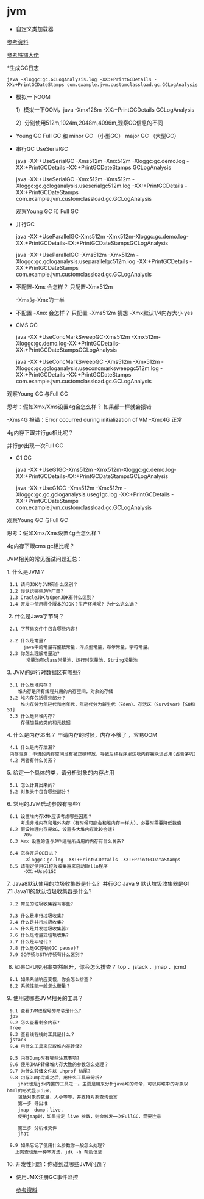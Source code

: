 # jvm
 * 自定义类加载器
 
 [参考资料](https://github.com/MarcusJiang1306/JAVA-000)
 
 [参考铁锚大佬](https://github.com/renfufei/JAVA-000)
 
 
 *生成GC日志
  
    java -Xloggc:gc.GCLogAnalysis.log -XX:+PrintGCDetails -XX:+PrintGCDateStamps com.example.jvm.customclassload.gc.GCLogAnalysis
  
 * 模拟一下OOM
  
     1）模拟一下OOM，java -Xmx128m -XX:+PrintGCDetails GCLogAnalysis
     
     2）分别使用512m,1024m,2048m,4096m,观察GC信息的不同
     
 *  Young GC  Full GC 和 minor GC （小型GC）  major GC （大型GC）
 
 * 串行GC UseSerialGC
 
 
    java -XX:+UseSerialGC -Xms512m -Xmx512m -Xloggc:gc.demo.log -XX:+PrintGCDetails -XX:+PrintGCDateStamps GCLogAnalysis
    
    java -XX:+UseSerialGC -Xmx512m -Xms512m -Xloggc:gc.gcloganalysis.useserialgc512m.log -XX:+PrintGCDetails -XX:+PrintGCDateStamps com.example.jvm.customclassload.gc.GCLogAnalysis

   观察Young GC 和 Full GC
   
 * 并行GC
 
 
      java -XX:+UseParallelGC-Xms512m -Xmx512m-Xloggc:gc.demo.log-XX:+PrintGCDetails-XX:+PrintGCDateStampsGCLogAnalysis
      
      java -XX:+UseParallelGC -Xms512m -Xmx512m -Xloggc:gc.gcloganalysis.useparallelgc512m.log -XX:+PrintGCDetails -XX:+PrintGCDateStamps com.example.jvm.customclassload.gc.GCLogAnalysis
      
      
 * 不配置-Xms 会怎样？ 只配置-Xmx512m
    
    -Xms为-Xmx的一半
 * 不配置 -Xmx 会怎样？ 只配置 -Xms512m
   猜想 -Xmx默认1/4内存大小
     yes
 
 * CMS GC      
 
 
    java -XX:+UseConcMarkSweepGC-Xms512m -Xmx512m-Xloggc:gc.demo.log-XX:+PrintGCDetails-XX:+PrintGCDateStampsGCLogAnalysis   
     
    java -XX:+UseConcMarkSweepGC -Xms512m -Xmx512m -Xloggc:gc.gcloganalysis.useconcmarksweepgc512m.log -XX:+PrintGCDetails -XX:+PrintGCDateStamps com.example.jvm.customclassload.gc.GCLogAnalysis
    

      
 
 观察Young GC 与Full GC
 
 思考：假如Xmx/Xms设置4g会怎么样？  如果都一样就会报错 
 
 -Xms4G 报错：Error occurred during initialization of VM
 -Xmx4G 正常
 
 4g内存下跟并行gc相比呢？
 
  并行gc出现一次Full GC 
  
  
 * G1 GC 
 
 
    java -XX:+UseG1GC-Xms512m -Xmx512m-Xloggc:gc.demo.log-XX:+PrintGCDetails-XX:+PrintGCDateStampsGCLogAnalysis
    
    java -XX:+UseG1GC -Xms512m -Xmx512m -Xloggc:gc.gc.gcloganalysis.useg1gc.log -XX:+PrintGCDetails -XX:+PrintGCDateStamps com.example.jvm.customclassload.gc.GCLogAnalysis
    
    
 观察Young GC 与Full GC
    
 思考：假如Xmx/Xms设置4g会怎么样？
    
 4g内存下跟cms gc相比呢？ 
 
 
 
 JVM相关的常见面试问题汇总：
 
 1. 什么是JVM？ 
 
     1.1 请问JDK与JVM有什么区别？ 
     1.2 你认识哪些JVM厂商? 
     1.3 OracleJDK与OpenJDK有什么区别? 
     1.4 开发中使用哪个版本的JDK？生产环境呢? 为什么这么选？
 
  2. 什么是Java字节码？ 
 
     2.1 字节码文件中包含哪些内容? 
     
     2.2 什么是常量? 
          java中的常量有整数常量，浮点型常量，布尔常量，字符常量。
     2.3 你怎么理解常量池?
           常量池有class常量池，运行时常量池，String常量池 
 
 3. JVM的运行时数据区有哪些? 
 
     3.1 什么是堆内存？
        堆内存是所有线程共用的内存空间，对象的存储
     3.2 堆内存包括哪些部分？ 
         堆内存分为年轻代和老年代，年轻代分为新生代（Eden）、存活区（Survivor）[S0和S1]
     3.3 什么是非堆内存? 
         存储加载的类的和元数据
          
 4. 什么是内存溢出？
     申请内存的时候，内存不够了 ，容易OOM
 
     4.1 什么是内存泄漏? 
     内存泄露：申请的内存空间没有被正确释放，导致后续程序里这块内存被永远占用(占着茅坑)
     4.2 两者有什么关系？ 
 5. 给定一个具体的类，请分析对象的内存占用 
 
 
     5.1 怎么计算出来的? 
     5.2 对象头中包含哪些部分？
 6. 常用的JVM启动参数有哪些? 
 
     6.1 设置堆内存XMX应该考虑哪些因素？ 
         考虑非堆内存和堆外内存（有时候可能会和堆内存一样大），必要时需要降低数值
     6.2 假设物理内存是8G，设置多大堆内存比较合适? 
          70%
     6.3 ­Xmx 设置的值与JVM进程所占用的内存有什么关系? 
     
     6.4 怎样开启GC日志？ 
          -Xloggc：gc.log -XX:+PrintGCDetails -XX:+PrintGCDataStamps
     6.5 请指定使用G1垃圾收集器来启动Hello程序 
          -XX:+UseG1GC
 7. Java8默认使用的垃圾收集器是什么? 
        并行GC
        Java 9 默认垃圾收集器是G1        
     7.1 Java11的默认垃圾收集器是什么?
        
     7.2 常见的垃圾收集器有哪些? 
         
     7.3 什么是串行垃圾收集? 
     7.4 什么是并行垃圾收集? 
     7.5 什么是并发垃圾收集器? 
     7.6 什么是增量式垃圾收集? 
     7.7 什么是年轻代？ 
     7.8 什么是GC停顿(GC pause)? 
     7.9 GC停顿与STW停顿有什么区别？
  8. 如果CPU使用率突然飙升，你会怎么排查？
 top 、jstack 、jmap 、jcmd
 
     8.1 如果系统响应变慢，你会怎么排查？ 
     8.2 系统性能一般怎么衡量？ 
 9. 使用过哪些JVM相关的工具？ 
 
     9.1 查看JVM进程号的命令是什么?
     jps
     9.2 怎么查看剩余内存? 
     free 
     9.3 查看线程栈的工具是什么？ 
     jstack
     9.4 用什么工具来获取堆内存转储? 
     
     9.5 内存Dump时有哪些注意事项? 
     9.6 使用JMAP转储堆内存大致的参数怎么处理？ 
     9.7 为什么转储文件以 .hprof 结尾? 
     9.8 内存Dump完成之后，用什么工具来分析? 
        jhat也是jdk内置的工具之一。主要是用来分析java堆的命令，可以将堆中的对象以html的形式显示出来，
        包括对象的数量，大小等等，并支持对象查询语言
        第一步 导出堆
        jmap -dump：live,
        使用jmap时，如果指定 live 参数，则会触发一次FullGC，需要注意
        
        第二步 分析堆文件
        jhat
     
     9.9 如果忘记了使用什么参数你一般怎么处理? 
       上网查也是一种笨方法，jdk -h 帮助信息
      
 
 10. 开发性问题：你碰到过哪些JVM问题？
 
 
 
 
 * 使用JMX注册GC事件监控 
   
   [参考资料](http://learn.lianglianglee.com/%E4%B8%93%E6%A0%8F/JVM%20%E6%A0%B8%E5%BF%83%E6%8A%80%E6%9C%AF%2032%20%E8%AE%B2%EF%BC%88%E5%AE%8C%EF%BC%89/32%20%E5%BA%94%E5%AF%B9%E5%AE%B9%E5%99%A8%E6%97%B6%E4%BB%A3%E9%9D%A2%E4%B8%B4%E7%9A%84%E6%8C%91%E6%88%98%EF%BC%9A%E9%95%BF%E9%A3%8E%E7%A0%B4%E6%B5%AA%E4%BC%9A%E6%9C%89%E6%97%B6%E3%80%81%E7%9B%B4%E6%8C%82%E4%BA%91%E5%B8%86%E6%B5%8E%E6%B2%A7%E6%B5%B7.md)
      